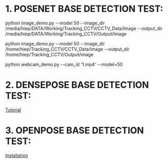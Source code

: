 # 1. POSENET BASE DETECTION TEST:
python image_demo.py --model 50 --image_dir /media/hiep/DATA/Working/Tracking_CCTV/CCTV_Data/Image --output_dir /media/hiep/DATA/Working/Tracking_CCTV/Output/Image

python image_demo.py --model 50 --image_dir /home/hiep/Tracking_CCTV/CCTV_Data/image --output_dir /home/hiep/Tracking_CCTV/Output/image

python webcam_demo.py --cam_id '1.mp4' --model=50

# 2. DENSEPOSE BASE DETECTION TEST:
[Tutorial](https://github.com/siamaksalman/denseposeInstalltion)


# 3. OPENPOSE BASE DETECTION TEST:
[Installation](https://github.com/CMU-Perceptual-Computing-Lab/openpose/blob/master/doc/nstallation.md#operating-systems)
